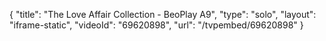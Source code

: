 {
    "title": "The Love Affair Collection - BeoPlay A9",
    "type": "solo",
    "layout": "iframe-static",
    "videoId": "69620898",
    "url": "\/tvpembed\/69620898"
}